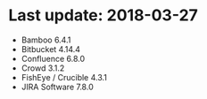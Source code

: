 # Last update: 2018-03-27

- Bamboo 6.4.1
- Bitbucket 4.14.4
- Confluence 6.8.0
- Crowd 3.1.2
- FishEye / Crucible 4.3.1
- JIRA Software 7.8.0

